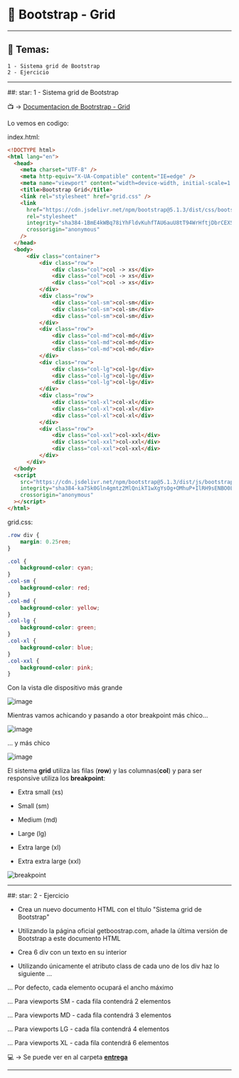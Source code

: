 # :star2: Bootstrap - Grid


---

## :book: Temas:

```
1 - Sistema grid de Bootstrap
2 - Ejercicio
```

---

##: star: 1 - Sistema grid de Bootstrap


:tv: -> [Documentacion de Bootrstrap - Grid](https://getbootstrap.com/docs/5.2/layout/grid)


Lo vemos en codigo:

index.html:
```HTML
<!DOCTYPE html>
<html lang="en">
  <head>
    <meta charset="UTF-8" />
    <meta http-equiv="X-UA-Compatible" content="IE=edge" />
    <meta name="viewport" content="width=device-width, initial-scale=1.0" />
    <title>Bootstrap Grid</title>
    <link rel="stylesheet" href="grid.css" />
    <link
      href="https://cdn.jsdelivr.net/npm/bootstrap@5.1.3/dist/css/bootstrap.min.css"
      rel="stylesheet"
      integrity="sha384-1BmE4kWBq78iYhFldvKuhfTAU6auU8tT94WrHftjDbrCEXSU1oBoqyl2QvZ6jIW3"
      crossorigin="anonymous"
    />
  </head>
  <body>
      <div class="container">
          <div class="row">
              <div class="col">col -> xs</div>
              <div class="col">col -> xs</div>
              <div class="col">col -> xs</div>
          </div>
          <div class="row">
              <div class="col-sm">col-sm</div>
              <div class="col-sm">col-sm</div>
              <div class="col-sm">col-sm</div>
          </div>
          <div class="row">
              <div class="col-md">col-md</div>
              <div class="col-md">col-md</div>
              <div class="col-md">col-md</div>
          </div>
          <div class="row">
              <div class="col-lg">col-lg</div>
              <div class="col-lg">col-lg</div>
              <div class="col-lg">col-lg</div>
          </div>
          <div class="row">
              <div class="col-xl">col-xl</div>
              <div class="col-xl">col-xl</div>
              <div class="col-xl">col-xl</div>
          </div>
          <div class="row">
              <div class="col-xxl">col-xxl</div>
              <div class="col-xxl">col-xxl</div>
              <div class="col-xxl">col-xxl</div>
          </div>
      </div>
  </body>
  <script
    src="https://cdn.jsdelivr.net/npm/bootstrap@5.1.3/dist/js/bootstrap.bundle.min.js"
    integrity="sha384-ka7Sk0Gln4gmtz2MlQnikT1wXgYsOg+OMhuP+IlRH9sENBO0LRn5q+8nbTov4+1p"
    crossorigin="anonymous"
  ></script>
</html>
```


grid.css:
```CSS
.row div {
    margin: 0.25rem;
}

.col {
    background-color: cyan;
}
.col-sm {
    background-color: red;
}
.col-md {
    background-color: yellow;
}
.col-lg {
    background-color: green;
}
.col-xl {
    background-color: blue;
}
.col-xxl {
    background-color: pink;
}
```

Con la vista dle dispositivo más grande

![image](https://user-images.githubusercontent.com/72580574/206529187-486e0ca5-ca14-4994-9810-f5526f11b23f.png)

Mientras vamos achicando y pasando a otor breakpoint más chico...

![image](https://user-images.githubusercontent.com/72580574/206529235-eecc4aff-231b-4cbe-bdbc-38a37669ec46.png)

... y más chico

![image](https://user-images.githubusercontent.com/72580574/206529292-5b2c593d-5765-4ce8-be0f-95ba7275fc36.png)


El sistema **grid** utiliza las filas (**row**) y las columnas(**col**) y para ser responsive utiliza los **breakpoint**:

- Extra small (xs)

- Small (sm)

- Medium (md)

- Large (lg)

- Extra large (xl)

- Extra extra large (xxl)


![breakpoint](https://user-images.githubusercontent.com/72580574/206528104-5e2ebaeb-eda9-4b9e-85d9-0331f394eed4.png)




---


##: star: 2 - Ejercicio

- Crea un nuevo documento HTML con el título "Sistema grid de Bootstrap"
 
- Utilizando la página oficial getboostrap.com, añade la última versión de Bootstrap a este documento HTML

- Crea 6 div con un texto en su interior

- Utilizando únicamente el atributo class de cada uno de los div haz lo siguiente ...

... Por defecto, cada elemento ocupará el ancho máximo

... Para viewports SM - cada fila contendrá 2 elementos

... Para viewports MD - cada fila contendrá 3 elementos

... Para viewports LG - cada fila contendrá 4 elementos

... Para viewports XL - cada fila contendrá 6 elementos

:computer: -> Se puede ver en al carpeta [**entrega**](https://github.com/eugenia1984/open_bootcamp/edit/main/02_html_css/11_bootstrap_grid/entrega)


---
